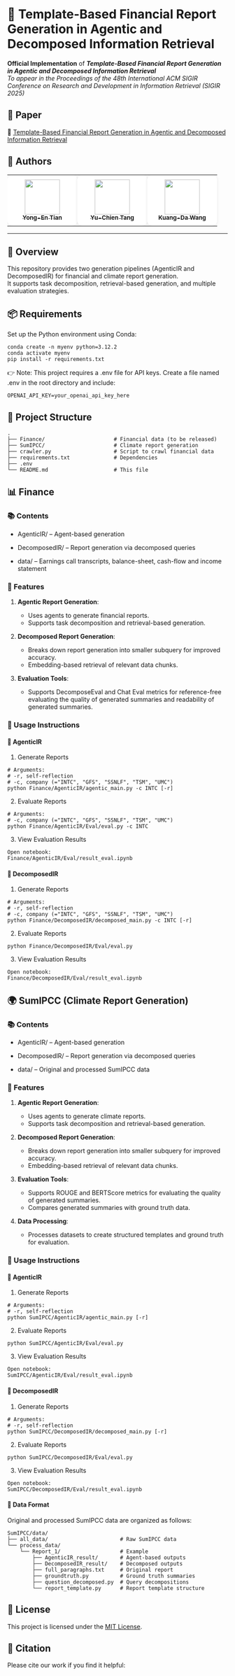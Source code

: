 # 📄 Template-Based Financial Report Generation in Agentic and Decomposed Information Retrieval

**Official Implementation**  of
**_Template-Based Financial Report Generation in Agentic and Decomposed Information Retrieval_**  
_To appear in the Proceedings of the 48th International ACM SIGIR Conference on Research and Development in Information Retrieval (SIGIR 2025)_

## 📄  Paper
📎 [Template-Based Financial Report Generation in Agentic and Decomposed Information Retrieval](https://arxiv.org/abs/2504.14233)

## 👤 Authors

<table>
  <tr>
    <!-- <td align="center" width="130"> -->
    <td align="center" width="140" style="background: #fff; border-radius: 12px; box-shadow: 0 1px 6px rgba(0,0,0,0.1); padding: 10px;">
      <a href="https://github.com/bryant-nn">
        <img src="https://github.com/bryant-nn.png" width="80px"><br>
        <sub><b>Yong-En Tian</b></sub>
      </a>
    </td>
    <!-- <td align="center" width="130"> -->
    <td align="center" width="140" style="background: #fff; border-radius: 12px; box-shadow: 0 1px 6px rgba(0,0,0,0.1); padding: 10px;">
      <a href="https://github.com/tommytyc">
        <img src="https://github.com/tommytyc.png" width="80px"><br>
        <sub><b>Yu-Chien Tang</b></sub>
      </a>
    </td>
    <!-- <td align="center" width="130"> -->
    <td align="center" width="140" style="background: #fff; border-radius: 12px; box-shadow: 0 1px 6px rgba(0,0,0,0.1); padding: 10px;">
      <a href="https://github.com/KuangDW">
        <img src="https://github.com/KuangDW.png" width="80px"><br>
        <sub><b>Kuang-Da Wang</b></sub>
      </a>
    </td>
  </tr>
</table>

---
## 🧾 Overview

This repository provides two generation pipelines (AgenticIR and DecomposedIR) for financial and climate report generation.  
It supports task decomposition, retrieval-based generation, and multiple evaluation strategies.


## 📦 Requirements
Set up the Python environment using Conda:
```
conda create -n myenv python=3.12.2
conda activate myenv
pip install -r requirements.txt
```
👉 Note: This project requires a .env file for API keys.
Create a file named .env in the root directory and include:
```
OPENAI_API_KEY=your_openai_api_key_here
```

## 📁 Project Structure
```
.
├── Finance/                      # Financial data (to be released)
├── SumIPCC/                      # Climate report generation
├── crawler.py                    # Script to crawl financial data
├── requirements.txt              # Dependencies
├── .env
└── README.md                     # This file         
```

## 📊 Finance
### 📚 Contents
- AgenticIR/ – Agent-based generation

- DecomposedIR/ – Report generation via decomposed queries

- data/ – Earnings call transcripts, balance-sheet, cash-flow and income statement

### 🔧 Features
1. **Agentic Report Generation**:
   - Uses agents to generate financial reports.
   - Supports task decomposition and retrieval-based generation.

2. **Decomposed Report Generation**:
   - Breaks down report generation into smaller subquery for improved accuracy.
   - Embedding-based retrieval of relevant data chunks.

3. **Evaluation Tools**:
   - Supports DecomposeEval and Chat Eval metrics for reference-free evaluating the quality of generated summaries and readability of generated summaries.


### 🚀 Usage Instructions
#### 🧠 AgenticIR
1. Generate Reports
```
# Arguments:
# -r, self-reflection
# -c, company (="INTC", "GFS", "SSNLF", "TSM", "UMC")
python Finance/AgenticIR/agentic_main.py -c INTC [-r]
```
2. Evaluate Reports
```
# Arguments:
# -c, company (="INTC", "GFS", "SSNLF", "TSM", "UMC")
python Finance/AgenticIR/Eval/eval.py -c INTC
```
3. View Evaluation Results
```
Open notebook:
Finance/AgenticIR/Eval/result_eval.ipynb
```

#### 🧩 DecomposedIR
1. Generate Reports
```
# Arguments:
# -r, self-reflection
# -c, company (="INTC", "GFS", "SSNLF", "TSM", "UMC")
python Finance/DecomposedIR/decomposed_main.py -c INTC [-r]
```
2. Evaluate Reports
```
python Finance/DecomposedIR/Eval/eval.py
```
3. View Evaluation Results
```
Open notebook:
Finance/DecomposedIR/Eval/result_eval.ipynb
```


## 🌍 SumIPCC (Climate Report Generation)
### 📚 Contents
- AgenticIR/ – Agent-based generation

- DecomposedIR/ – Report generation via decomposed queries

- data/ – Original and processed SumIPCC data

### 🔧 Features
1. **Agentic Report Generation**:
   - Uses agents to generate climate reports.
   - Supports task decomposition and retrieval-based generation.

2. **Decomposed Report Generation**:
   - Breaks down report generation into smaller subquery for improved accuracy.
   - Embedding-based retrieval of relevant data chunks.

3. **Evaluation Tools**:
   - Supports ROUGE and BERTScore metrics for evaluating the quality of generated summaries.
   - Compares generated summaries with ground truth data.

4. **Data Processing**:
   - Processes datasets to create structured templates and ground truth for evaluation.

### 🚀 Usage Instructions
#### 🧠 AgenticIR
1. Generate Reports
```
# Arguments:
# -r, self-reflection
python SumIPCC/AgenticIR/agentic_main.py [-r]
```
2. Evaluate Reports
```
python SumIPCC/AgenticIR/Eval/eval.py
```
3. View Evaluation Results
```
Open notebook:
SumIPCC/AgenticIR/Eval/result_eval.ipynb
```

#### 🧩 DecomposedIR
1. Generate Reports
```
# Arguments:
# -r, self-reflection
python SumIPCC/DecomposedIR/decomposed_main.py [-r]
```
2. Evaluate Reports
```
python SumIPCC/DecomposedIR/Eval/eval.py
```
3. View Evaluation Results
```
Open notebook:
SumIPCC/DecomposedIR/Eval/result_eval.ipynb
```

#### 📂 Data Format
Original and processed SumIPCC data are organized as follows:
```
SumIPCC/data/
├── all_data/                       # Raw SumIPCC data
└── process_data/
    └── Report_1/                   # Example
        ├── AgenticIR_result/       # Agent-based outputs
        ├── DecomposedIR_result/    # Decomposed outputs
        ├── full_paragraphs.txt     # Original report
        ├── groundtruth.py          # Ground truth summaries
        ├── question_decomposed.py  # Query decompositions
        └── report_template.py      # Report template structure

```

## 📝 License

This project is licensed under the [MIT License](./LICENSE).


## 📄 Citation
Please cite our work if you find it helpful:
<!-- ```
@inproceedings{,
  title     = {Template-Based Financial Report Generation in Agentic and Decomposed Information Retrieval},
  author    = {Yong-En Tian and Yu-Chien Tang and Kuang-Da Wang and An-Zi Yenand Wen-Chih Peng},
  booktitle = {Proceedings of the 48th International ACM SIGIR Conference on Research and Development in Information Retrieval},
  year      = {2025}
}

``` -->
